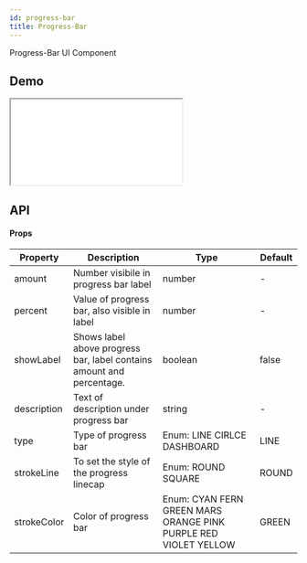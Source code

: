 ```yaml
---
id: progress-bar
title: Progress-Bar
---
```


Progress-Bar UI Component

## Demo

<iframe src="/storybook-static/iframe.html?id=components-progress-bar--default"></iframe>

## API

#### Props

| Property    | Description                                                           | Type                                                            | Default |
| ----------- | --------------------------------------------------------------------- | --------------------------------------------------------------- | ------- |
| amount      | Number visibile in progress bar label                                 | number                                                          | -       |
| percent     | Value of progress bar, also visible in label                          | number                                                          | -       |
| showLabel   | Shows label above progress bar, label contains amount and percentage. | boolean                                                         | false   |
| description | Text of description under progress bar                                | string                                                          | -       |
| type        | Type of progress bar                                                  | Enum: LINE CIRLCE DASHBOARD                                     | LINE    |
| strokeLine  | To set the style of the progress linecap                              | Enum: ROUND SQUARE                                              | ROUND   |
| strokeColor | Color of progress bar                                                 | Enum: CYAN FERN GREEN MARS ORANGE PINK PURPLE RED VIOLET YELLOW | GREEN   |
